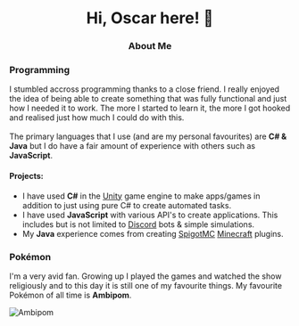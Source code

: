 <h1 align="center">Hi, Oscar here! 👋</h1>

<h3 align="center">About Me</h3>

### Programming
I stumbled accross programming thanks to a close friend. I really enjoyed the idea of being able to create something that was fully functional and just how I needed it to work. The more I started to learn it, the more I got hooked and realised just how much I could do with this.\
\
The primary languages that I use (and are my personal favourites) are **C# & Java** but I do have a fair amount of experience with others such as **JavaScript**.

#### Projects:
- I have used **C#** in the [Unity](https://unity.com/) game engine to make apps/games in addition to just using pure C# to create automated tasks.
- I have used **JavaScript** with various API's to create applications. This includes but is not limited to [Discord](https://discord.com/) bots & simple simulations.
- My **Java** experience comes from creating [SpigotMC](https://www.spigotmc.org/) [Minecraft](https://www.minecraft.net/) plugins.

### Pokémon
I'm a very avid fan. Growing up I played the games and watched the show religiously and to this day it is still one of my favourite things. My favourite Pokémon of all time is **Ambipom**.

![Ambipom](https://img.pokemondb.net/sprites/black-white/anim/normal/ambipom.gif)
